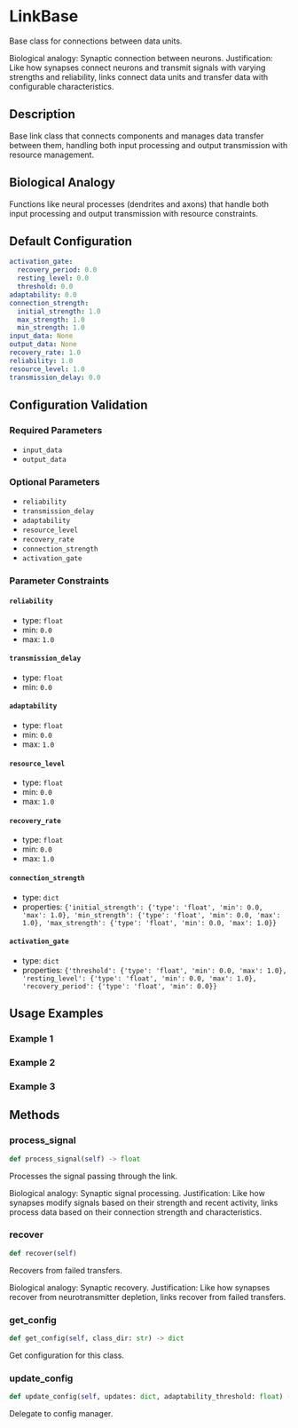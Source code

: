 # LinkBase

Base class for connections between data units.

Biological analogy: Synaptic connection between neurons.
Justification: Like how synapses connect neurons and transmit signals
with varying strengths and reliability, links connect data units and
transfer data with configurable characteristics.

## Description

Base link class that connects components and manages data transfer between them,
handling both input processing and output transmission with resource management.


## Biological Analogy

Functions like neural processes (dendrites and axons) that handle both
input processing and output transmission with resource constraints.


## Default Configuration

```yaml
activation_gate:
  recovery_period: 0.0
  resting_level: 0.0
  threshold: 0.0
adaptability: 0.0
connection_strength:
  initial_strength: 1.0
  max_strength: 1.0
  min_strength: 1.0
input_data: None
output_data: None
recovery_rate: 1.0
reliability: 1.0
resource_level: 1.0
transmission_delay: 0.0
```

## Configuration Validation

### Required Parameters

- `input_data`
- `output_data`

### Optional Parameters

- `reliability`
- `transmission_delay`
- `adaptability`
- `resource_level`
- `recovery_rate`
- `connection_strength`
- `activation_gate`

### Parameter Constraints

#### `reliability`

- type: `float`
- min: `0.0`
- max: `1.0`

#### `transmission_delay`

- type: `float`
- min: `0.0`

#### `adaptability`

- type: `float`
- min: `0.0`
- max: `1.0`

#### `resource_level`

- type: `float`
- min: `0.0`
- max: `1.0`

#### `recovery_rate`

- type: `float`
- min: `0.0`
- max: `1.0`

#### `connection_strength`

- type: `dict`
- properties: `{'initial_strength': {'type': 'float', 'min': 0.0, 'max': 1.0}, 'min_strength': {'type': 'float', 'min': 0.0, 'max': 1.0}, 'max_strength': {'type': 'float', 'min': 0.0, 'max': 1.0}}`

#### `activation_gate`

- type: `dict`
- properties: `{'threshold': {'type': 'float', 'min': 0.0, 'max': 1.0}, 'resting_level': {'type': 'float', 'min': 0.0, 'max': 1.0}, 'recovery_period': {'type': 'float', 'min': 0.0}}`

## Usage Examples

### Example 1

### Example 2

### Example 3

## Methods

### process_signal

```python
def process_signal(self) -> float
```

Processes the signal passing through the link.

Biological analogy: Synaptic signal processing.
Justification: Like how synapses modify signals based on their
strength and recent activity, links process data based on their
connection strength and characteristics.

### recover

```python
def recover(self)
```

Recovers from failed transfers.

Biological analogy: Synaptic recovery.
Justification: Like how synapses recover from neurotransmitter
depletion, links recover from failed transfers.

### get_config

```python
def get_config(self, class_dir: str) -> dict
```

Get configuration for this class.

### update_config

```python
def update_config(self, updates: dict, adaptability_threshold: float) -> bool
```

Delegate to config manager.

